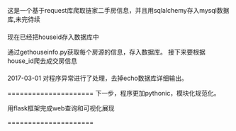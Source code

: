 这是一个基于request库爬取链家二手房信息，并且用sqlalchemy存入mysql数据库,未完待续

####
现在已经把houseid存入数据库中

通过gethouseinfo.py获取每个房源的信息，存入数据库。
接下来要根据house_id爬去成交房信息
####

2017-03-01
对程序异常进行了处理，去掉echo数据库详细输出。

=====================
下一步，程序更加pythonic，模块化规范化。

用flask框架完成web查询和可视化展现

=====================
